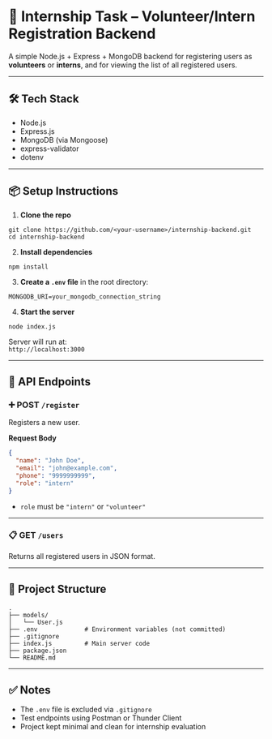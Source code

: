 # 🚀 Internship Task – Volunteer/Intern Registration Backend

A simple Node.js + Express + MongoDB backend for registering users as **volunteers** or **interns**, and for viewing the list of all registered users.

---

## 🛠 Tech Stack

- Node.js  
- Express.js  
- MongoDB (via Mongoose)  
- express-validator  
- dotenv  

---

## 📦 Setup Instructions

1. **Clone the repo**
```
git clone https://github.com/<your-username>/internship-backend.git
cd internship-backend
```

2. **Install dependencies**
```
npm install
```

3. **Create a `.env` file** in the root directory:
```
MONGODB_URI=your_mongodb_connection_string
```

4. **Start the server**
```
node index.js
```

Server will run at:  
`http://localhost:3000`

---

## 📡 API Endpoints

### ➕ POST `/register`

Registers a new user.

**Request Body**
```json
{
  "name": "John Doe",
  "email": "john@example.com",
  "phone": "9999999999",
  "role": "intern"
}
```

- `role` must be `"intern"` or `"volunteer"`

---

### 📋 GET `/users`

Returns all registered users in JSON format.

---

## 📁 Project Structure

```
.
├── models/
│   └── User.js
├── .env             # Environment variables (not committed)
├── .gitignore
├── index.js         # Main server code
├── package.json
└── README.md
```

---

## ✅ Notes

- The `.env` file is excluded via `.gitignore`
- Test endpoints using Postman or Thunder Client
- Project kept minimal and clean for internship evaluation
